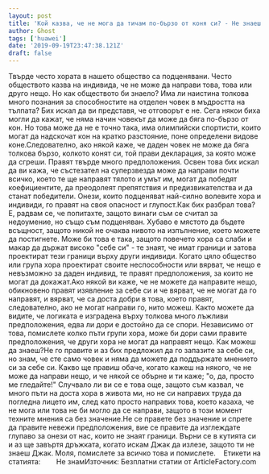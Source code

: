 ```yaml
---
layout: post
title: 'Кой казва, че не мога да тичам по-бързо от коня си? - Не знаеш това'
author: Ghost
tags: ['huawei']
date: '2019-09-19T23:47:38.121Z'
draft: false
---
```


Твърде често хората в нашето общество са подценявани. Често обществото казва на индивида, че не може да направи това, това или друго нещо. Но как обществото би знаело? Има ли наистина толкова много познания за способностите на отделен човек в мъдростта на тълпата? Бих искал да ви представя, че отговорът е не. Сега някои биха могли да кажат, че няма начин човекът да може да бяга по-бързо от кон. Но това може да не е точно така, има олимпийски спортисти, които могат да надскочат кон на кратко разстояние, поне определени видове коне.Следователно, ако някой каже, че даден човек не може да бяга толкова бързо, колкото конят си, той прави декларация, за която може да сгреши. Правят твърде много предположения. Освен това бих искал да ви кажа, че състезател на суперзвезда може да направи почти всичко, което те ще направят тялото и умът им, могат да победят коефициентите, да преодолеят препятствия и предизвикателства и да станат победители. Онези, които подценяват най-силно волевите хора и индивиди, го правят на своя опасност и глупост.Как бих разбрал това? Е, радвам се, че попитахте, защото винаги съм се считал за недоумение, но също съм подценяван. Хубаво е мястото да бъдете всъщност, защото никой не очаква нивото на изпълнение, което можете да постигнете. Може би това е така, защото повечето хора са слаби и макар да държат високо "себе си" - те знаят, че имат граници и затова проектират тези граници върху други индивиди. Когато цяло общество или група хора проектират своите неспособности или вярват, че нещо е невъзможно за даден индивид, те правят предположения, за които не могат да докажат.Ако някой ви каже, че не можете да направите нещо, обикновено правят изявление за себе си и че вярват, че не могат да го направят, и вярват, че са доста добри в това, което правят, следователно, ако не могат направи го, нито можеш. Както можете да видите, че логиката е изградена върху толкова много лъжливи предположения, едва ли дори е достойно да се спори. Независимо от това, помислете колко пъти групи хора, може би дори сами правите предположения, че други хора не могат да направят нещо. Как можеш да знаеш?Не го правите и аз бих предложил да го запазите за себе си, но знам, че сте само човек и няма да можете да поддържате мнението си за себе си. Какво ще правиш обаче, когато кажеш на някого, че не може да направи нещо, и че някой се обърне и ти каже; "о, да, просто ме гледайте!" Случвало ли ви се е това още, защото съм казвал, че много пъти на доста хора в живота ми, но не си направих труда да погледна лицето им, след като просто направих това, което казаха, че не мога или това не би могло да се направи, защото в този момент техните мнения са без значение.Не се правете без значение и спрете да правите невежи предположения, вие се правите да изглеждате глупаво за онези от нас, които не знаят граници. Върни се в кутията си и аз ще завъртя дръжката, когато искам Джак да излезе, защото ти не знаеш Джак. Моля, помислете за всичко това и помислете.    Етикети на статията:        Не знамИзточник: Безплатни статии от ArticleFactory.com
